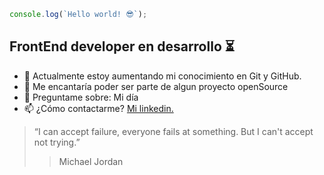 ```javascript
console.log(`Hello world! 😎`);
```

## FrontEnd developer en desarrollo ⏳
* 🧠 Actualmente estoy aumentando mi conocimiento en Git y GitHub.
* 🤠 Me encantar&iacute;a poder ser parte de algun proyecto openSource 
* 💬 Preguntame sobre: Mi d&iacute;a 
* 📫 ¿C&oacute;mo contactarme? [Mi linkedin.](https://www.linkedin.com/in/bruno-silva-developer)

>“I can accept failure, everyone fails at something. But I can't accept not trying.”
>>Michael Jordan
